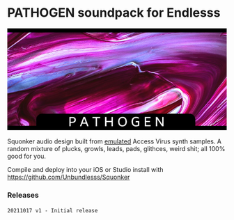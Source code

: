 # PATHOGEN soundpack for Endlesss

![Thumbnail](images/pathogen_2x.jpg)

Squonker audio design built from [emulated](https://dsp56300.wordpress.com/) Access Virus synth samples. A random mixture of plucks, growls, leads, pads, glithces, weird shit; all 100% good for you.

Compile and deploy into your iOS or Studio install with https://github.com/Unbundlesss/Squonker


### Releases

`20211017 v1 - Initial release`
